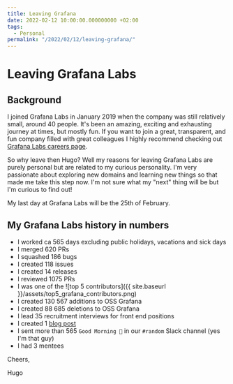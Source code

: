 ```yaml
---
title: Leaving Grafana
date: 2022-02-12 10:00:00.000000000 +02:00
tags:
  - Personal
permalink: "/2022/02/12/leaving-grafana/"
---
```

# Leaving Grafana Labs

## Background
I joined Grafana Labs in January 2019 when the company was still relatively small, around 40 people. It's been an amazing, exciting and exhausting journey at times, but mostly fun. 
If you want to join a great, transparent, and fun company filled with great colleagues I highly recommend checking out [Grafana Labs careers page](https://grafana.com/about/careers). 

So why leave then Hugo? Well my reasons for leaving Grafana Labs are purely personal but are related to my curious personality. I'm very passionate about exploring new domains and learning new things so that made me take this step now. I'm not sure what my "next" thing will be but I'm curious to find out!

My last day at Grafana Labs will be the 25th of February.

## My Grafana Labs history in numbers

- I worked ca 565 days excluding public holidays, vacations and sick days 
- I merged 620 PRs
- I squashed 186 bugs
- I created 118 issues
- I created 14 releases
- I reviewed 1075 PRs
- I was one of the ![top 5 contributors]({{ site.baseurl }}/assets/top5_grafana_contributors.png)
- I created 130 567 additions to OSS Grafana
- I created 88 685 deletions to OSS Grafana
- I lead 35 recruitment interviews for front end positions
- I created 1 [blog post](https://grafana.com/blog/2020/06/22/migrating-grafanas-template-variables-from-angularjs-to-react-a-tale-of-failures-and-wins/)
- I sent more than 565 `Good Morning 👋` in our `#random` Slack channel (yes I'm that guy)
- I had 3 mentees

Cheers,

Hugo
